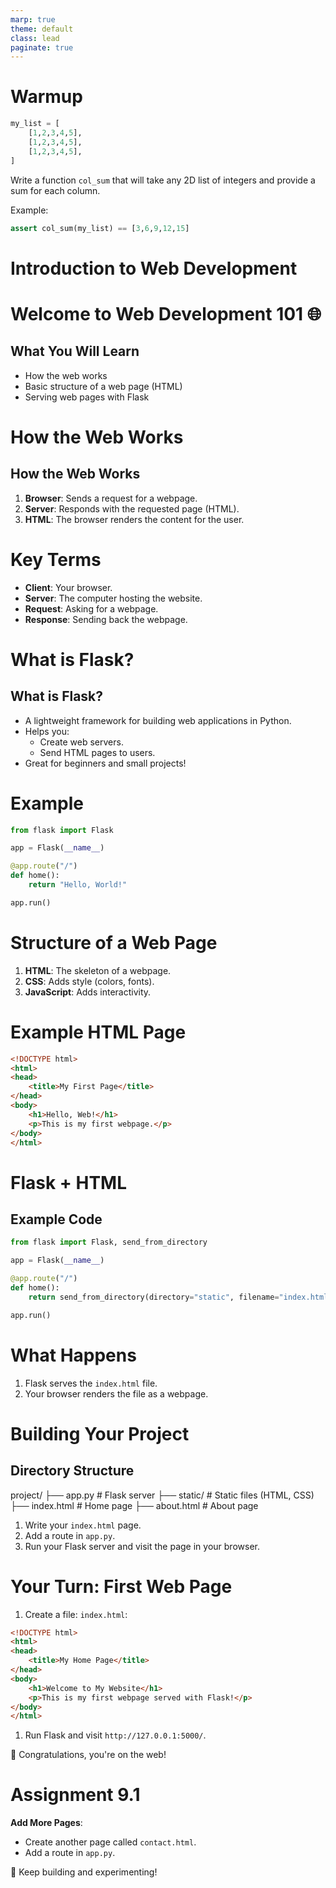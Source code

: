 ```yaml
---
marp: true
theme: default
class: lead
paginate: true
---
```


<!-- headingDivider: 1 -->
<!-- backgroundColor: black -->
<!-- class: invert -->

# Warmup

```python
my_list = [
    [1,2,3,4,5],
    [1,2,3,4,5],
    [1,2,3,4,5],
]
```

Write a function `col_sum` that will take any 2D list of integers and provide a sum for each column.

Example:

```python
assert col_sum(my_list) == [3,6,9,12,15]
```

# **Introduction to Web Development**

# Welcome to Web Development 101 🌐

## What You Will Learn

- How the web works
- Basic structure of a web page (HTML)
- Serving web pages with Flask

# **How the Web Works**

## How the Web Works

1. **Browser**: Sends a request for a webpage.
2. **Server**: Responds with the requested page (HTML).
3. **HTML**: The browser renders the content for the user.

# Key Terms

- **Client**: Your browser.
- **Server**: The computer hosting the website.
- **Request**: Asking for a webpage.
- **Response**: Sending back the webpage.

# **What is Flask?**

## What is Flask?

- A lightweight framework for building web applications in Python.
- Helps you:
  - Create web servers.
  - Send HTML pages to users.
- Great for beginners and small projects!

# Example

```python
from flask import Flask

app = Flask(__name__)

@app.route("/")
def home():
    return "Hello, World!"

app.run()
```

# **Structure of a Web Page**

1. **HTML**: The skeleton of a webpage.
2. **CSS**: Adds style (colors, fonts).
3. **JavaScript**: Adds interactivity.

# Example HTML Page

```html
<!DOCTYPE html>
<html>
<head>
    <title>My First Page</title>
</head>
<body>
    <h1>Hello, Web!</h1>
    <p>This is my first webpage.</p>
</body>
</html>
```

# **Flask + HTML**

## Example Code

```python
from flask import Flask, send_from_directory

app = Flask(__name__)

@app.route("/")
def home():
    return send_from_directory(directory="static", filename="index.html")

app.run()
```

# What Happens

1. Flask serves the `index.html` file.
2. Your browser renders the file as a webpage.

# **Building Your Project**

## Directory Structure

project/
├── app.py          # Flask server
├── static/         # Static files (HTML, CSS)
    ├── index.html  # Home page
    ├── about.html  # About page

1. Write your `index.html` page.
2. Add a route in `app.py`.
3. Run your Flask server and visit the page in your browser.

# **Your Turn: First Web Page**

1. Create a file: `index.html`:

```html
<!DOCTYPE html>
<html>
<head>
    <title>My Home Page</title>
</head>
<body>
    <h1>Welcome to My Website</h1>
    <p>This is my first webpage served with Flask!</p>
</body>
</html>
```

1. Run Flask and visit `http://127.0.0.1:5000/`.

🎉 Congratulations, you're on the web!

# Assignment 9.1

**Add More Pages**:

- Create another page called `contact.html`.
- Add a route in `app.py`.

🚀 Keep building and experimenting!
